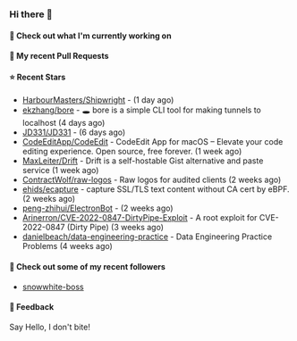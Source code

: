### Hi there 👋

#### 👷 Check out what I'm currently working on

#### 🔨 My recent Pull Requests


#### ⭐ Recent Stars

- [HarbourMasters/Shipwright](https://github.com/HarbourMasters/Shipwright) -  (1 day ago)
- [ekzhang/bore](https://github.com/ekzhang/bore) - 🕳 bore is a simple CLI tool for making tunnels to localhost (4 days ago)
- [JD331/JD331](https://github.com/JD331/JD331) -  (6 days ago)
- [CodeEditApp/CodeEdit](https://github.com/CodeEditApp/CodeEdit) - CodeEdit App for macOS – Elevate your code editing experience. Open source, free forever. (1 week ago)
- [MaxLeiter/Drift](https://github.com/MaxLeiter/Drift) - Drift is a self-hostable Gist alternative and paste service (1 week ago)
- [ContractWolf/raw-logos](https://github.com/ContractWolf/raw-logos) - Raw logos for audited clients (2 weeks ago)
- [ehids/ecapture](https://github.com/ehids/ecapture) - capture SSL/TLS text content without CA cert by eBPF. (2 weeks ago)
- [peng-zhihui/ElectronBot](https://github.com/peng-zhihui/ElectronBot) -  (2 weeks ago)
- [Arinerron/CVE-2022-0847-DirtyPipe-Exploit](https://github.com/Arinerron/CVE-2022-0847-DirtyPipe-Exploit) - A root exploit for CVE-2022-0847 (Dirty Pipe) (3 weeks ago)
- [danielbeach/data-engineering-practice](https://github.com/danielbeach/data-engineering-practice) - Data Engineering Practice Problems (4 weeks ago)

#### 👯 Check out some of my recent followers

- [snowwhite-boss](https://github.com/snowwhite-boss)

#### 💬 Feedback

Say Hello, I don't bite!
